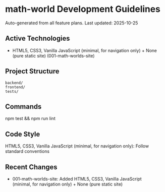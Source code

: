 # math-world Development Guidelines

Auto-generated from all feature plans. Last updated: 2025-10-25

## Active Technologies

- HTML5, CSS3, Vanilla JavaScript (minimal, for navigation only) + None (pure static site) (001-math-worlds-site)

## Project Structure

```text
backend/
frontend/
tests/
```

## Commands

npm test && npm run lint

## Code Style

HTML5, CSS3, Vanilla JavaScript (minimal, for navigation only): Follow standard conventions

## Recent Changes

- 001-math-worlds-site: Added HTML5, CSS3, Vanilla JavaScript (minimal, for navigation only) + None (pure static site)

<!-- MANUAL ADDITIONS START -->
<!-- MANUAL ADDITIONS END -->
